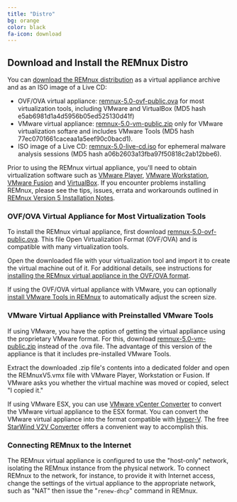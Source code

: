 ```yaml
---
title: "Distro"
bg: orange
color: black
fa-icon: download
---
```


## Download and Install the REMnux Distro

You can [download the REMnux distribution](https://sourceforge.net/downloads/remnux/version5/) as a virtual appliance archive and as an ISO image of a Live CD:

- OVF/OVA virtual appliance: [remnux-5.0-ovf-public.ova](http://sourceforge.net/projects/remnux/files/version5/remnux-5.0-ova-public.ova/download) for most virtualization tools, including VMware and VirtualBox (MD5 hash e5ab6981d1a4d5956b05ed525130d41f)
- VMware virtual appliance: [remnux-5.0-vm-public.zip](http://sourceforge.net/projects/remnux/files/version5/remnux-5.0-vm-public.zip/download) only for VMware virtualization softare and includes VMware Tools (MD5 hash 77ec0701661caceaa1a5eef90c0bacd1).
- ISO image of a Live CD: [remnux-5.0-live-cd.iso](http://sourceforge.net/projects/remnux/files/version5/remnux-5.0-live-cd.iso/download) for ephemeral malware analysis sessions (MD5 hash a06b2603a13fba97f50818c2ab12bbe6).

Prior to using the REMnux virtual appliance, you'll need to obtain virtualization software such as [VMware Player](http://www.vmware.com/products/player/), [VMware Workstation](http://www.vmware.com/products/workstation/), [VMware Fusion](http://www.vmware.com/products/fusion/overview.html) and [VirtualBox](https://www.virtualbox.org/). If you encounter problems installing REMnux, please see the tips, issues, errata and workarounds outlined in [REMnux Version 5 Installation Notes](https://github.com/REMnux/remnux-distro/blob/v5/remnux5-installation-notes.md).

### OVF/OVA Virtual Appliance for Most Virtualization Tools

To install the REMnux virtual appliance, first download [remnux-5.0-ovf-public.ova](http://sourceforge.net/projects/remnux/files/version5/remnux-5.0-ova-public.ova/download). This file Open Virtualization Format (OVF/OVA) and is compatible with many virtualization tools.

Open the downloaded file with your virtualization tool and import it to create the virtual machine out of it. For additional details, see instructions for [installing the REMnux virtual appliance in the OVF/OVA format](http://computer-forensics.sans.org/blog/2013/04/10/installing-remnux-virtual-appliance).

If using the OVF/OVA virtual appliance with VMware, you can optionally [install VMware Tools in REMnux](http://zeltser.com/remnux/install-vmware-tools.html) to automatically adjust the screen size.

### VMware Virtual Appliance with Preinstalled VMware Tools

If using VMware, you have the option of getting the virtual appliance using the proprietary VMware format. For this, download [remnux-5.0-vm-public.zip](http://sourceforge.net/projects/remnux/files/version5/remnux-5.0-vm-public.zip/download) instead of the .ova file. The advantage of this version of the appliance is that it includes pre-installed VMware Tools.

Extract the downloaded .zip file's contents into a dedicated folder and open the REMnuxV5.vmx file with VMware Player, Workstation or Fusion. If VMware asks you whether the virtual machine was moved or copied, select "I copied it."

If using VMware ESX, you can use [VMware vCenter Converter](http://www.vmware.com/products/converter/)  to convert the VMware virtual appliance to the ESX format. You can convert the VMware virtual appliance into the format compatible with [Hyper-V](http://www.microsoft.com/en-us/server-cloud/solutions/virtualization.aspx). The free [StarWind V2V Converter](http://www.starwindsoftware.com/converter) offers a convenient way to accomplish this.

### Connecting REMnux to the Internet

The REMnux virtual appliance is configured to use the "host-only" network, isolating the REMnux instance from the physical network. To connect REMnux to the network, for instance, to provide it with Internet access, change the settings of the virtual appliance to the appropriate network, such as "NAT" then issue the "`renew-dhcp`" command in REMnux.

